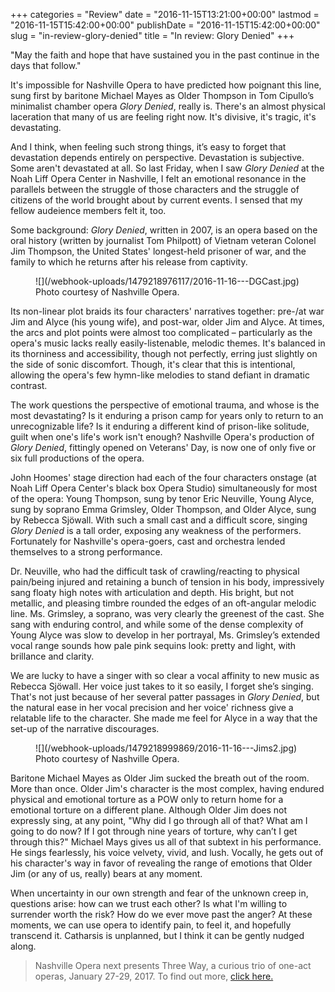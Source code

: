 +++
categories = "Review"
date = "2016-11-15T13:21:00+00:00"
lastmod = "2016-11-15T15:42:00+00:00"
publishDate = "2016-11-15T15:42:00+00:00"
slug = "in-review-glory-denied"
title = "In review: Glory Denied"
+++

"May the faith and hope that have sustained you in the past continue in the days that follow."

It's impossible for Nashville Opera to have predicted how poignant this line, sung first by baritone Michael Mayes as Older Thompson in Tom Cipullo’s minimalist chamber opera *Glory Denied*, really is. There's an almost physical laceration that many of us are feeling right now.  It's divisive, it's tragic, it's devastating. 

And I think, when feeling such strong things, it’s easy to forget that devastation depends entirely on perspective. Devastation is subjective. Some aren't devastated at all. So last Friday, when I saw *Glory Denied* at the Noah Liff Opera Center in Nashville, I felt an emotional resonance in the parallels between the struggle of those characters and the struggle of citizens of the world brought about by current events. I sensed that my fellow audeience members felt it, too.

Some background: *Glory Denied*, written in 2007, is an opera based on the oral history (written by journalist Tom Philpott) of Vietnam veteran Colonel Jim Thompson, the United States' longest-held prisoner of war, and the family to which he returns after his release from captivity. 

<figure data-type="image">
![](/webhook-uploads/1479218976117/2016-11-16---DGCast.jpg)
<figcaption>Photo courtesy of Nashville Opera.</figcaption>
</figure>

Its non-linear plot braids its four characters' narratives together: pre-/at war Jim and Alyce (his young wife), and post-war, older Jim and Alyce. At times, the arcs and plot points were almost too complicated – particularly as the opera's music lacks really easily-listenable, melodic themes. It's balanced in its thorniness and accessibility, though not perfectly, erring just slightly on the side of sonic discomfort. Though, it's clear that this is intentional, allowing the opera's few hymn-like melodies to stand defiant in dramatic contrast. 

The work questions the perspective of emotional trauma, and whose is the most devastating? Is it enduring a prison camp for years only to return to an unrecognizable life? Is it enduring a different kind of prison-like solitude, guilt when one's life's work isn't enough? Nashville Opera's production of *Glory Denied*, fittingly opened on Veterans' Day, is now one of only five or six full productions of the opera.  

John Hoomes' stage direction had each of the four characters onstage (at Noah Liff Opera Center's black box Opera Studio) simultaneously for most of the opera: Young Thompson, sung by tenor Eric Neuville, Young Alyce, sung by soprano Emma Grimsley, Older Thompson, and Older Alyce, sung by Rebecca Sjöwall. With such a small cast and a difficult score, singing *Glory Denied* is a tall order, exposing any weakness of the performers. Fortunately for Nashville's opera-goers, cast and orchestra lended themselves to a strong performance.


Dr. Neuville, who had the difficult task of crawling/reacting to physical pain/being injured and retaining a bunch of tension in his body, impressively sang floaty high notes with articulation and depth. His bright, but not metallic, and pleasing timbre rounded the edges of an oft-angular melodic line. Ms. Grimsley, a soprano, was very clearly the greenest of the cast. She sang with enduring control, and while some of the dense complexity of Young Alyce was slow to develop in her portrayal, Ms. Grimsley’s extended vocal range sounds how pale pink sequins look: pretty and light, with brillance and clarity.

We are lucky to have a singer with so clear a vocal affinity to new music as Rebecca Sjöwall. Her voice just takes to it so easily, I forget she’s singing. That's not just because of her several patter passages in *Glory Denied*, but the natural ease in her vocal precision and her voice' richness give a relatable life to the character. She made me feel for Alyce in a way that the set-up of the narrative discourages.

<figure data-type="image">
![](/webhook-uploads/1479218999869/2016-11-16---Jims2.jpg)
<figcaption>Photo courtesy of Nashville Opera.</figcaption>
</figure>

Baritone Michael Mayes as Older Jim sucked the breath out of the room. More than once. Older Jim's character is the most complex, having endured physical and emotional torture as a POW only to return home for a emotional torture on a different plane. Although Older Jim does not expressly sing, at any point, "Why did I go through all of that? What am I going to do now? If I got through nine years of torture, why can’t I get through this?" Michael Mays gives us all of that subtext in his performance. He sings fearlessly, his voice velvety, vivid, and lush. Vocally, he gets out of his character's way in favor of revealing the range of emotions that Older Jim (or any of us, really) bears at any moment.

When uncertainty in our own strength and fear of the unknown creep in, questions arise: how can we trust each other? Is what I'm willing to surrender worth the risk? How do we ever move past the anger? At these moments, we can use opera to identify pain, to feel it, and hopefully transcend it. Catharsis is unplanned, but I think it can be gently nudged along.

>Nashville Opera next presents Three Way, a curious trio of one-act operas, January 27-29, 2017. To find out more, [click here.](http://www.nashvilleopera.org/three-way)
